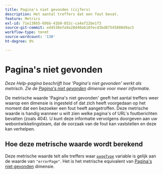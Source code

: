 ```yaml
---
title: Pagina's niet gevonden (cijfers)
description: Het aantal treffers dat een fout bevat.
feature: Metrics
exl-id: 71e138b5-69bb-41b0-852c-ca4af22be1f3
source-git-commit: ed4538efa9a28d40ab18fecd3bd87545808d9ac5
workflow-type: tm+mt
source-wordcount: '130'
ht-degree: 0%

---
```


# Pagina&#39;s niet gevonden

*Deze Help-pagina beschrijft hoe &#39;Pagina&#39;s niet gevonden&#39; werkt als metrisch. Zie de [Pagina&#39;s niet gevonden](../dimensions/pages-not-found.md) dimensie voor meer informatie.*

De metrische waarde &#39;Pagina&#39;s niet gevonden&#39; geeft het aantal treffers weer waarop een dimensie is ingesteld of dat zich heeft voorgedaan op het moment dat een bezoeker een fout heeft aangetroffen. Deze metrische waarde is handig wanneer u wilt zien welke pagina&#39;s of URL&#39;s foutberichten bevatten (zoals 404). U kunt deze informatie vervolgens doorgeven aan uw webontwikkelingsteam, dat de oorzaak van de fout kan vaststellen en deze kan verhelpen.

## Hoe deze metrische waarde wordt berekend

Deze metrische waarde telt alle treffers waar [`pageType`](/help/implement/vars/page-vars/pagetype.md) variable is gelijk aan de waarde van `"errorPage"`. Het is het metrische equivalent van [Pagina&#39;s niet gevonden](../dimensions/pages-not-found.md) dimensie.
